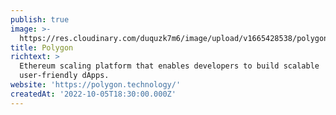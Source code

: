 ```yaml
---
publish: true
image: >-
  https://res.cloudinary.com/duquzk7m6/image/upload/v1665428538/polygon_jnkcqn.png
title: Polygon
richtext: >
  Ethereum scaling platform that enables developers to build scalable
  user-friendly dApps.
website: 'https://polygon.technology/'
createdAt: '2022-10-05T18:30:00.000Z'
---
```


